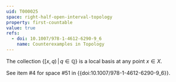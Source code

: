 ```yaml
---
uid: T000025
space: right-half-open-interval-topology
property: first-countable
value: true
refs:
  - doi: 10.1007/978-1-4612-6290-9_6
    name: Counterexamples in Topology
---
```

The collection $\{[x,q)\,|\,q\in \mathbb{Q}\}$ is a local basis at any point $x \in X$.

See item #4 for space #51 in {{doi:10.1007/978-1-4612-6290-9_6}}.
